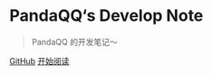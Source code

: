 # PandaQQ‘s Develop Note

> PandaQQ 的开发笔记～

[GitHub](<https://github.com/PandaQQ>)
[开始阅读](README.md)